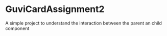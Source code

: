 # GuviCardAssignment2
A simple project to understand the interaction between the parent an child component
